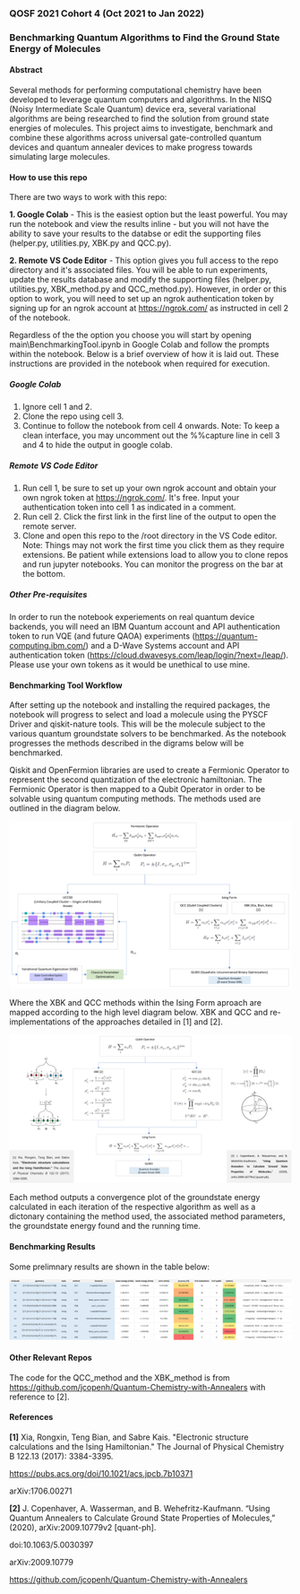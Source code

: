 ### QOSF 2021 Cohort 4 (Oct 2021 to Jan 2022)
### Benchmarking Quantum Algorithms to Find the Ground State Energy of Molecules

#### Abstract
Several methods for performing computational chemistry have been developed to leverage quantum computers and algorithms. In the NISQ (Noisy Intermediate Scale Quantum) device era, several variational algorithms are being researched to find the solution from ground state energies of molecules. This project aims to investigate, benchmark and combine these algorithms across universal gate-controlled quantum devices and quantum annealer devices to make progress towards simulating large molecules.

#### How to use this repo
There are two ways to work with this repo:

**1. Google Colab** - This is the easiest option but the least powerful. You may run the notebook and view the results inline - but you will not have the ability to save your results to the databse or edit the supporting files (helper.py, utilities.py, XBK.py and QCC.py).

**2. Remote VS Code Editor** - This option gives you full access to the repo directory and it's associated files. You will be able to run experiments, update the results database and modify the supporting files (helper.py, utilities.py, XBK_method.py and QCC_method.py). However, in order or this option to work, you will need to set up an ngrok authentication token by signing up for an ngrok account at https://ngrok.com/ as instructed in cell 2 of the notebook.

Regardless of the the option you choose you will start by opening main\BenchmarkingTool.ipynb in Google Colab and follow the prompts within the notebook. Below is a brief overview of how it is laid out. These instructions are provided in the notebook when required for execution.

##### Google Colab
1. Ignore cell 1 and 2.
2. Clone the repo using cell 3.
3. Continue to follow the notebook from cell 4 onwards.
Note: To keep a clean interface, you may uncomment out the %%capture line in cell 3 and 4 to hide the output in google colab.

##### Remote VS Code Editor
1. Run cell 1, be sure to set up your own ngrok account and obtain your own ngrok token at https://ngrok.com/. It's free. Input your authentication token into cell 1 as indicated in a comment.
2. Run cell 2. Click the first link in the first line of the output to open the remote server.
3. Clone and open this repo to the /root directory in the VS Code editor.
Note: Things may not work the first time you click them as they require extensions. Be patient while extensions load to allow you to clone repos and run jupyter notebooks. You can monitor the progress on the bar at the bottom.

##### Other Pre-requisites
In order to run the notebook experiements on real quantum device backends, you will need an IBM Quantum account and API authentication token to run VQE (and future QAOA) experiments (https://quantum-computing.ibm.com/) and a D-Wave Systems account and API authentication token (https://cloud.dwavesys.com/leap/login/?next=/leap/). Please use your own tokens as it would be unethical to use mine.

#### Benchmarking Tool Workflow
After setting up the notebook and installing the required packages, the notebook will progress to select and load a molecule using the PYSCF Driver and qiskit-nature tools. This will be the molecule subject to the various quantum groundstate solvers to be benchmarked. As the notebook progresses the methods described in the digrams below will be benchmarked.

Qiskit and OpenFermion libraries are used to create a Fermionic Operator to represent the second quantization of the electronic hamiltonian. The Fermionic Operator is then mapped to a Qubit Operator in order to be solvable using quantum computing methods. The methods used are outlined in the diagram below.

![Alt text](https://github.com/kkhendry/Benchmarking-Quantum-Groundstate-Solvers/blob/master/main/img/Workflow1.PNG?raw=true "Title")

Where the XBK and QCC methods within the Ising Form aproach are mapped according to the high level diagram below. XBK and QCC and re-implementations of the approaches detailed in [1] and [2].

![Alt text](https://github.com/kkhendry/Benchmarking-Quantum-Groundstate-Solvers/blob/master/main/img/Workflow2.PNG?raw=true "Title")

Each method outputs a convergence plot of the groundstate energy calculated in each iteration of the respective algorithm as well as a dictonary containing the method used, the associated method parameters, the groundstate energy found and the running time.

#### Benchmarking Results
Some prelimnary results are shown in the table below:

![Alt text](https://github.com/kkhendry/Benchmarking-Quantum-Groundstate-Solvers/blob/master/main/img/Results.PNG?raw=true "Title")

#### Other Relevant Repos
The code for the QCC_method and the XBK_method is from https://github.com/jcopenh/Quantum-Chemistry-with-Annealers with reference to [2].

#### References
**[1]** Xia, Rongxin, Teng Bian, and Sabre Kais. "Electronic structure calculations and the Ising Hamiltonian." The Journal of Physical Chemistry B 122.13 (2017): 3384-3395. 

https://pubs.acs.org/doi/10.1021/acs.jpcb.7b10371

arXiv:1706.00271

**[2]** J. Copenhaver, A. Wasserman, and B. Wehefritz-Kaufmann. “Using Quantum Annealers to Calculate Ground State Properties of Molecules,” (2020), arXiv:2009.10779v2 [quant-ph]. 

doi:10.1063/5.0030397

arXiv:2009.10779

https://github.com/jcopenh/Quantum-Chemistry-with-Annealers
